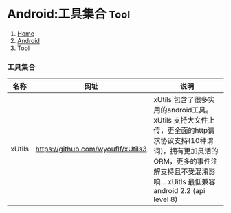 # <span class="fa fa-android" aria-hidden="true"></span> Android:工具集合 <small>Tool</small>

<ol class="breadcrumb"><li><a href="/">Home</a></li><li><a href="/client/android/overview.md">Android</a></li><li class="active">Tool</li></ol>

### 工具集合
|名称|网址|说明|
|------|------|------|
|xUtils|https://github.com/wyouflf/xUtils3|xUtils 包含了很多实用的android工具。 xUtils 支持大文件上传，更全面的http请求协议支持(10种谓词)，拥有更加灵活的ORM，更多的事件注解支持且不受混淆影响... xUitls 最低兼容android 2.2 (api level 8)|


